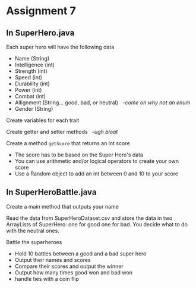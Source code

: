 # Assignment 7

## In SuperHero.java

Each super hero will have the following data
* Name (String)
* Intelligence (int)
* Strength (int)
* Speed (int)
* Durability (int)
* Power (int)
* Combat (int)
* Allignment (String... good, bad, or neutral) &nbsp; -*come on why not an enum*
* Gender (String)

Create variables for each trait

Create getter and setter methods &nbsp; -*ugh bloat*

Create a method `getScore` that returns an int score
* The score has to be based on the Super Hero's data
* You can use arithmetic and/or logical operators to create your own score
* Use a Random object to add an int between 0 and 10 to your score

## In SuperHeroBattle.java

Create a main method that outputs your name

Read the data from SuperHeroDataset.csv and store the data in two ArrayLists of SuperHero: one for good one for bad. You decide what to do with the neutral ones.

Battle the superheroes
* Hold 10 battles between a good and a bad super hero
* Output their names and scores
* Compare their scores and output the winner
* Output how many times good won and bad won
* handle ties with a coin flip